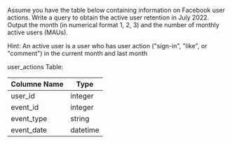 Assume you have the table below containing information on Facebook user actions. Write a query to obtain the active user retention in July 2022. Output the month (in numerical format 1, 2, 3) and the number of monthly active users (MAUs).

Hint: An active user is a user who has user action ("sign-in", "like", or "comment") in the current month and last month

user_actions Table:

| Columne Name  | Type          |
| ------------- | ------------- |
| user_id     | integer         |
| event_id    | integer         |
| event_type  | string          |
| event_date  | datetime        |
